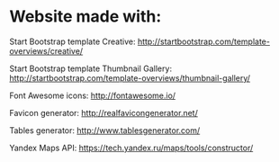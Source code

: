 # Website made with:

Start Bootstrap template Creative:
http://startbootstrap.com/template-overviews/creative/

Start Bootstrap template Thumbnail Gallery:
http://startbootstrap.com/template-overviews/thumbnail-gallery/

Font Awesome icons:
http://fontawesome.io/

Favicon generator:
http://realfavicongenerator.net/

Tables generator:
http://www.tablesgenerator.com/

Yandex Maps API:
https://tech.yandex.ru/maps/tools/constructor/
